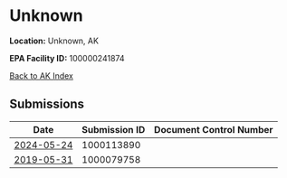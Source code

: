 # Unknown

**Location:** Unknown, AK

**EPA Facility ID:** 100000241874

[Back to AK Index](../../index.md)

## Submissions

| Date | Submission ID | Document Control Number |
|------|--------------|-------------------------|
| [2024-05-24](submissions/1000113890.md) | 1000113890 |  |
| [2019-05-31](submissions/1000079758.md) | 1000079758 |  |

